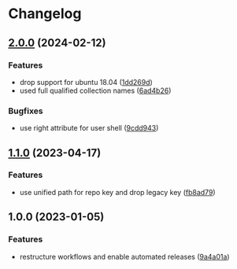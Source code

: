 # Changelog

## [2.0.0](https://github.com/rolehippie/kibana/compare/v1.1.0...v2.0.0) (2024-02-12)


### Features

* drop support for ubuntu 18.04 ([1dd269d](https://github.com/rolehippie/kibana/commit/1dd269dd5a58958adc007c45bdccafcdf2681c80))
* used full qualified collection names ([6ad4b26](https://github.com/rolehippie/kibana/commit/6ad4b263edc34105431e260c24fa18a1b061e277))


### Bugfixes

* use right attribute for user shell ([9cdd943](https://github.com/rolehippie/kibana/commit/9cdd9437fdb9d55395a092fa8853abeda854de00))

## [1.1.0](https://github.com/rolehippie/kibana/compare/v1.0.0...v1.1.0) (2023-04-17)


### Features

* use unified path for repo key and drop legacy key ([fb8ad79](https://github.com/rolehippie/kibana/commit/fb8ad79cac22acc09a12302f999f89dccc10e5f7))

## 1.0.0 (2023-01-05)


### Features

* restructure workflows and enable automated releases ([9a4a01a](https://github.com/rolehippie/kibana/commit/9a4a01a0bc134e7c0dd2752693d526dad7b5d574))
